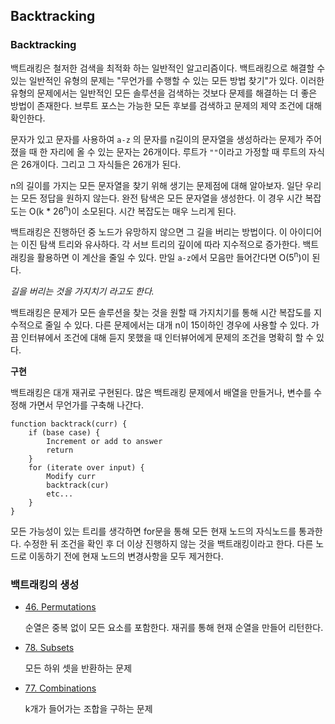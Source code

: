 ## Backtracking



### Backtracking

백트래킹은 철저한 검색을 최적화 하는 일반적인 알고리즘이다. 백트래킹으로 해결할 수 있는 일반적인 유형의 문제는 "무언가를 수행할 수 있는 모든 방법 찾기"가 있다. 이러한 유형의 문제에서는 일반적인 모든 솔루션을 검색하는 것보다 문제를 해결하는 더 좋은 방법이 존재한다. 브루트 포스는 가능한 모든 후보를 검색하고 문제의 제약 조건에 대해 확인한다.

문자가 있고 문자를 사용하여 `a-z` 의 문자를 n길이의 문자열을 생성하라는 문제가 주어졌을 때 한 자리에 올 수 있는 문자는 26개이다. 루트가 `""`이라고 가정할 때 루트의 자식은 26개이다. 그리고 그 자식들은 26개가 된다.

n의 길이를 가지는 모든 문자열을 찾기 위해 생기는 문제점에 대해 알아보자. 일단 우리는 모든 정답을 원하지 않는다. 완전 탐색은 모든 문자열을 생성한다. 이 경우 시간 복잡도는 O(k * 26<sup>n</sup>)이 소모된다. 시간 복잡도는 매우 느리게 된다.

백트래킹은 진행하던 중 노드가 유망하지 않으면 그 길을 버리는 방법이다. 이 아이디어는 이진 탐색 트리와 유사하다. 각 서브 트리의 깊이에 따라 지수적으로 증가한다. 백트래킹을 활용하면 이 계산을 줄일 수 있다. 만일 `a-z`에서 모음만 들어간다면 O(5<sup>n</sup>)이 된다. 

*길을 버리는 것을 가지치기 라고도 한다.*

백트래킹은 문제가 모든 솔루션을 찾는 것을 원할 때 가지치기를 통해 시간 복잡도를 지수적으로 줄일 수 있다. 다른 문제에서는 대개 n이 15이하인 경우에 사용할 수 있다. 가끔 인터뷰에서 조건에 대해 듣지 못했을 때 인터뷰어에게 문제의 조건을 명확히 할 수 있다. 

**구현**

백트래킹은 대개 재귀로 구현된다. 많은 백트래킹 문제에서 배열을 만들거나, 변수를 수정해 가면서 무언가를 구축해 나간다.

```pseudocode
function backtrack(curr) {
	if (base case) {
		Increment or add to answer 
		return 
	}
	for (iterate over input) {
		Modify curr
		backtrack(cur)
		etc...
	}
}
```

모든 가능성이 있는 트리를 생각하면 for문을 통해 모든 현재 노드의 자식노드를 통과한다. 수정한 뒤 조건을 확인 후 더 이상 진행하지 않는 것을 백트래킹이라고 한다. 다른 노드로 이동하기 전에 현재 노드의 변경사항을 모두 제거한다. 



### 백트래킹의 생성

* [46. Permutations](https://leetcode.com/problems/permutations/)

  순열은 중복 없이 모든 요소를 포함한다. 재귀를 통해 현재 순열을 만들어 리턴한다.

* [78. Subsets](https://leetcode.com/problems/subsets/)

  모든 하위 셋을 반환하는 문제

* [77. Combinations](https://leetcode.com/problems/combinations/)

  k개가 들어가는 조합을 구하는 문제



